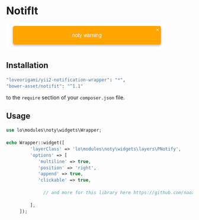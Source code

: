 # NotifIt
!["NotifIt"](img/notifit.jpg)

Installation
--------

```bash
"loveorigami/yii2-notification-wrapper": "*",
"bower-asset/notifit": "^1.1"
```

to the ```require``` section of your `composer.json` file.


Usage
-----

```php
use lo\modules\noty\widgets\Wrapper;

echo Wrapper::widget([
         'layerClass' => 'lo\modules\noty\widgets\layers\PNotify',
         'options' => [
            'multiline' => true,
            'position' => 'right',
            'append' => true,
            'clickable' => true,

              // and more for this library here https://github.com/naoxink/notifIt

         ],
     ]);

```
